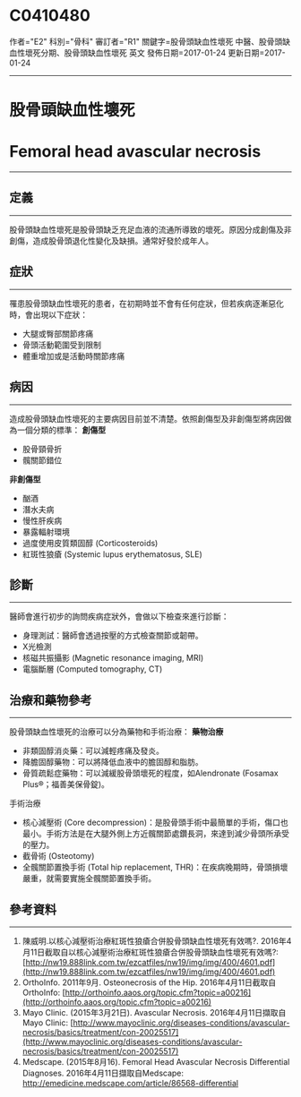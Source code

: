 # C0410480
作者="E2"
科別="骨科"
審訂者="R1"
關鍵字=股骨頭缺血性壞死 中醫、股骨頭缺血性壞死分期、股骨頭缺血性壞死 英文
發佈日期=2017-01-24
更新日期=2017-01-24

----------
# 股骨頭缺血性壞死
# Femoral head avascular necrosis
----------
## 定義
----------

股骨頭缺血性壞死是股骨頭缺乏充足血液的流通所導致的壞死。原因分成創傷及非創傷，造成股骨頭退化性變化及缺損。通常好發於成年人。 

## 症狀
----------

罹患股骨頭缺血性壞死的患者，在初期時並不會有任何症狀，但若疾病逐漸惡化時，會出現以下症狀：

- 大腿或臀部關節疼痛
- 骨頭活動範圍受到限制
- 體重增加或是活動時關節疼痛
## 病因
----------

造成股骨頭缺血性壞死的主要病因目前並不清楚。依照創傷型及非創傷型將病因做為一個分類的標準：
**創傷型**

- 股骨頸骨折
- 髖關節錯位

**非創傷型**

- 酗酒
- 潛水夫病
- 慢性肝疾病
- 暴露輻射環境
- 過度使用皮質類固醇 (Corticosteroids)
- 紅斑性狼瘡 (Systemic lupus erythematosus, SLE) 
## 診斷
----------

醫師會進行初步的詢問疾病症狀外，會做以下檢查來進行診斷：

- 身理測試：醫師會透過按壓的方式檢查關節或韌帶。
- X光檢測
- 核磁共振攝影 (Magnetic resonance imaging, MRI) 
- 電腦斷層 (Computed tomography, CT) 
## 治療和藥物參考
----------

股骨頭缺血性壞死的治療可以分為藥物和手術治療：
**藥物治療**

- 非類固醇消炎藥：可以減輕疼痛及發炎。
- 降膽固醇藥物：可以將降低血液中的膽固醇和脂肪。
- 骨質疏鬆症藥物：可以減緩股骨頭壞死的程度，如Alendronate (Fosamax Plus®；福善美保骨錠)。

手術治療

- 核心減壓術 (Core decompression)：是股骨頭手術中最簡單的手術，傷口也最小。手術方法是在大腿外側上方近髖關節處鑽長洞，來達到減少骨頭所承受的壓力。
- 截骨術 (Osteotomy) 
- 全髖關節置換手術 (Total hip replacement, THR)：在疾病晚期時，骨頭損壞嚴重，就需要實施全髖關節置換手術。 
## 參考資料
----------
1. 陳威明.以核心減壓術治療紅斑性狼瘡合併股骨頭缺血性壞死有效嗎?. 2016年4月11日截取自以核心減壓術治療紅斑性狼瘡合併股骨頭缺血性壞死有效嗎?:
  [http://nw19.888link.com.tw/ezcatfiles/nw19/img/img/400/4601.pdf](http://nw19.888link.com.tw/ezcatfiles/nw19/img/img/400/4601.pdf)
2. OrthoInfo. 2011年9月. Osteonecrosis of the Hip. 2016年4月11日截取自OrthoInfo:
  [http://orthoinfo.aaos.org/topic.cfm?topic=a00216](http://orthoinfo.aaos.org/topic.cfm?topic=a00216)
3. Mayo Clinic. (2015年3月21日). Avascular Necrosis. 2016年4月11日擷取自Mayo Clinic:
  [http://www.mayoclinic.org/diseases-conditions/avascular-necrosis/basics/treatment/con-20025517](http://www.mayoclinic.org/diseases-conditions/avascular-necrosis/basics/treatment/con-20025517)
4. Medscape. (2015年8月16). Femoral Head Avascular Necrosis Differential Diagnoses. 2016年4月11日擷取自Medscape:
  http://emedicine.medscape.com/article/86568-differential

